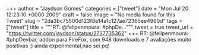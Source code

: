 
+++
author = "Jaydson Gomes"
categories = ["tweet"]
date = "Mon Jul 20 12:23:10 +0000 2009"
draft = false
image = "No media found for this Tweet"
slug = "2da3bc75500d123f8e14a1c127ae72365ee4960d"
tags = ["tweet"]
title = """RT: @felipenmoura: #phpDe..."""
tweet = true
tweet_url = "https://twitter.com/jaydson/status/2737735362"
+++
RT: @felipenmoura: #phpDevbar, addon para FireFox, com 948 downloads e 7 avaliações muito positivas :) ainda experimental,nao sei pq!
